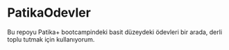 # PatikaOdevler

Bu repoyu Patika+ bootcampindeki basit düzeydeki ödevleri bir arada, derli toplu tutmak için kullanıyorum.

